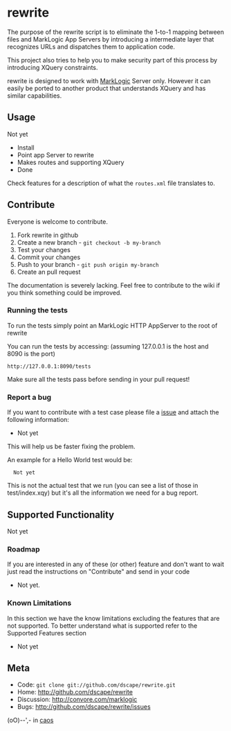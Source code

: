 # rewrite

The purpose of the rewrite script is to eliminate the 1-to-1 mapping between files and MarkLogic 
App Servers by introducing a intermediate layer that recognizes URLs and dispatches them
to application code.

This project also tries to help you to make security part of this process by introducing
XQuery constraints.

rewrite is designed to work with [MarkLogic][2] Server only. However it can easily be ported 
to another product that understands XQuery and has similar capabilities.

## Usage

Not yet

* Install
* Point app Server to rewrite
* Makes routes and supporting XQuery
* Done

Check features for a description of what the `routes.xml` file translates to.

## Contribute

Everyone is welcome to contribute. 

1. Fork rewrite in github
2. Create a new branch - `git checkout -b my-branch`
3. Test your changes
4. Commit your changes
5. Push to your branch - `git push origin my-branch`
6. Create an pull request

The documentation is severely lacking. Feel free to contribute to the wiki if 
you think something could be improved.

### Running the tests

To run the tests simply point an MarkLogic HTTP AppServer to the root of rewrite

You can run the tests by accessing:
(assuming 127.0.0.1 is the host and 8090 is the port)

    http://127.0.0.1:8090/tests

Make sure all the tests pass before sending in your pull request!

### Report a bug

If you want to contribute with a test case please file a [issue][1] and attach 
the following information:

* Not yet

This will help us be faster fixing the problem.

An example for a Hello World test would be:

      Not yet

This is not the actual test that we run (you can see a list of those in test/index.xqy) but it's all the information we need for a bug report.

## Supported Functionality

Not yet

### Roadmap

If you are interested in any of these (or other) feature and don't want to wait just read the instructions
on "Contribute" and send in your code

* Not yet.

### Known Limitations

In this section we have the know limitations excluding the features that are not supported. 
To better understand what is supported refer to the Supported Features section

* Not yet

## Meta

* Code: `git clone git://github.com/dscape/rewrite.git`
* Home: <http://github.com/dscape/rewrite>
* Discussion: <http://convore.com/marklogic>
* Bugs: <http://github.com/dscape/rewrite/issues>

(oO)--',- in [caos][3]

[1]: http://github.com/dscape/rewrite/issues
[2]: http://marklogic.com
[3]: http://caos.di.uminho.pt